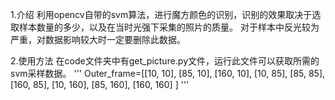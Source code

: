 1.介绍
利用opencv自带的svm算法，进行魔方颜色的识别，识别的效果取决于选取样本数量的多少，以及在当时光强下采集的照片的质量。
对于样本中反光较为严重，对数据影响较大时一定要删除此数据。

2.使用方法
在code文件夹中有get_picture.py文件，运行此文件可以获取所需的svm采样数据。
'''
Outer_frame=[[10, 10], [85, 10], [160, 10],
            [10, 85], [85, 85], [160, 85],
            [10, 160], [85, 160], [160, 160]
             ]
'''
